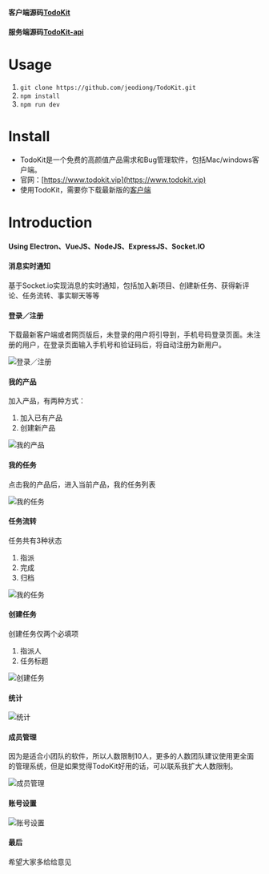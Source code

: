#### 客户端源码[TodoKit](https://github.com/jeodiong/TodoKit)
#### 服务端源码[TodoKit-api](https://github.com/jeodiong/TodoKit-api)


# Usage
 1. `git clone https://github.com/jeodiong/TodoKit.git`
 2. `npm install`
 3. `npm run dev`

# Install

* TodoKit是一个免费的高颜值产品需求和Bug管理软件，包括Mac/windows客户端。
* 官网：[https://www.todokit.vip](https://www.todokit.vip)
* 使用TodoKit，需要你下载最新版的[客户端](https://github.com/jeodiong/TodoKit/releases)

# Introduction 

#### Using Electron、VueJS、NodeJS、ExpressJS、Socket.IO

#### 消息实时通知

基于Socket.io实现消息的实时通知，包括加入新项目、创建新任务、获得新评论、任务流转、事实聊天等等


#### 登录／注册

下载最新客户端或者网页版后，未登录的用户将引导到，手机号码登录页面。未注册的用户，在登录页面输入手机号和验证码后，将自动注册为新用户。

![登录／注册](https://ws1.sinaimg.cn/large/006tNc79gy1fjk8m2hhczj31kw124q69.jpg)


#### 我的产品

加入产品，有两种方式：

 1. 加入已有产品
 2. 创建新产品

![我的产品](https://ws4.sinaimg.cn/large/006tNc79gy1fl9hn6u6mtj31kw132dlz.jpg)


#### 我的任务

点击我的产品后，进入当前产品，我的任务列表

![我的任务](https://ws2.sinaimg.cn/large/006tNc79gy1fl9hnl2tqzj31kw132jzd.jpg)


#### 任务流转

任务共有3种状态

 1. 指派
 2. 完成
 3. 归档

![我的任务](https://ws3.sinaimg.cn/large/006tNc79gy1fl9hojzkvjj31kw132k4l.jpg)


#### 创建任务

创建任务仅两个必填项

 1. 指派人
 2. 任务标题

![创建任务](https://ws2.sinaimg.cn/large/006tNc79gy1fl9hpjjuo4j31kw132n5i.jpg)


#### 统计

![统计](https://ws4.sinaimg.cn/large/006tNc79gy1fl9hpzuhb4j31kw132qb6.jpg)


#### 成员管理

因为是适合小团队的软件，所以人数限制10人，更多的人数团队建议使用更全面的管理系统，但是如果觉得TodoKit好用的话，可以联系我扩大人数限制。

![成员管理](https://ws4.sinaimg.cn/large/006tNc79gy1fl9hqctbvoj31kw132e0d.jpg)



#### 账号设置

![账号设置](https://ws3.sinaimg.cn/large/006tNc79gy1fl9hqwau1xj31kw13247z.jpg)

#### 最后

希望大家多给给意见




